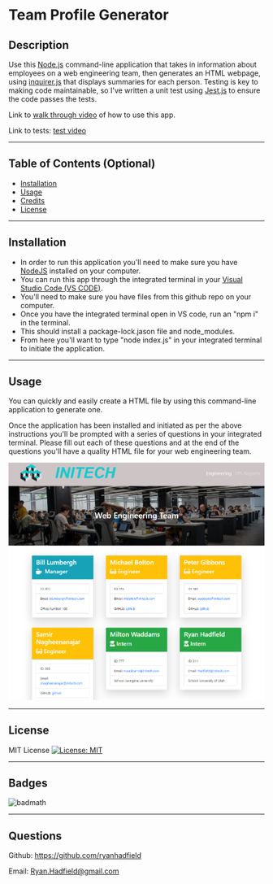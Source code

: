 # Team Profile Generator

## Description

Use this [Node.js](https://nodejs.dev/) command-line application that takes in information about employees on a web engineering team, then generates an HTML webpage, using [inquirer.js](https://www.npmjs.com/package/inquirer) that displays summaries for each person. 
Testing is key to making code maintainable, so I've written a unit test using [Jest.js](https://jestjs.io/) to ensure the code passes the tests. 

Link to [walk through video](https://drive.google.com/file/d/1alWX3lKTcEL4QkLLzFKlir5iWiuj29et/view?usp=sharing) of how to use this app. 

Link to tests: [test video](https://drive.google.com/file/d/1TFUCY0LZ9sQkcgYv5703Le0GTEwnrs0a/view)

---

## Table of Contents (Optional)

- [Installation](#installation)
- [Usage](#usage)
- [Credits](#credits)
- [License](#license)

---

## Installation

- In order to run this application you'll need to make sure you have [NodeJS](https://nodejs.org/en/) installed on your computer.
- You can run this app through the integrated terminal in your [Visual Studio Code (VS CODE)](https://code.visualstudio.com/).
- You'll need to make sure you have files from this github repo on your computer.
- Once you have the integrated terminal open in VS code, run an "npm i" in the terminal.
- This should install a package-lock.jason file and node_modules.
- From here you'll want to type "node index.js" in your integrated terminal to initiate the application.

---

## Usage

You can quickly and easily create a HTML file by using this command-line application to generate one.

Once the application has been installed and initiated as per the above instructions you'll be prompted with a series of questions in your integrated terminal. Please fill out each of these questions and at the end of the questions you'll have a quality HTML file for your web engineering team.


![alt text](./public/teamprofilesample.png)

---

## License

MIT License [![License: MIT](https://img.shields.io/badge/License-MIT-yellow.svg)](https://opensource.org/licenses/MIT)

---

## Badges

![badmath](https://img.shields.io/github/languages/top/nielsenjared/badmath)

---

## Questions

Github: https://github.com/ryanhadfield

Email: Ryan.Hadfield@gmail.com